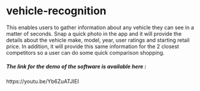 # vehicle-recognition

This enables users to gather information about any vehicle they can see in a matter of seconds.
Snap a quick photo in the app and it will provide the details about the vehicle make, model,
year, user ratings and starting retail price. In addition, it will provide this same information for
the 2 closest competitors so a user can do some quick comparison shopping.

<h5>The link for the demo of the software is available here :</h5> https://youtu.be/Yb6ZuATJIEI
